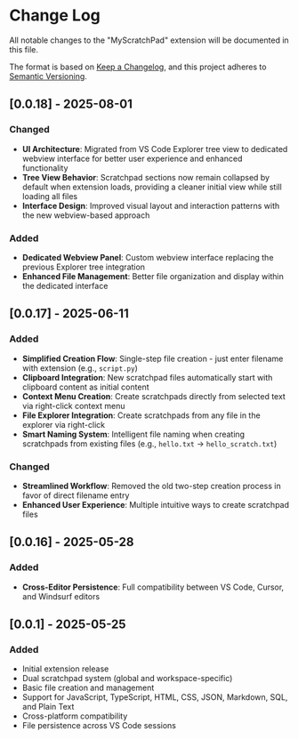 # Change Log

All notable changes to the "MyScratchPad" extension will be documented in this file.

The format is based on [Keep a Changelog](https://keepachangelog.com/en/1.0.0/),
and this project adheres to [Semantic Versioning](https://semver.org/spec/v2.0.0.html).

## [0.0.18] - 2025-08-01

### Changed

- **UI Architecture**: Migrated from VS Code Explorer tree view to dedicated webview interface for better user experience and enhanced functionality
- **Tree View Behavior**: Scratchpad sections now remain collapsed by default when extension loads, providing a cleaner initial view while still loading all files
- **Interface Design**: Improved visual layout and interaction patterns with the new webview-based approach

### Added

- **Dedicated Webview Panel**: Custom webview interface replacing the previous Explorer tree integration
- **Enhanced File Management**: Better file organization and display within the dedicated interface

## [0.0.17] - 2025-06-11

### Added

- **Simplified Creation Flow**: Single-step file creation - just enter filename with extension (e.g., `script.py`)
- **Clipboard Integration**: New scratchpad files automatically start with clipboard content as initial content
- **Context Menu Creation**: Create scratchpads directly from selected text via right-click context menu
- **File Explorer Integration**: Create scratchpads from any file in the explorer via right-click
- **Smart Naming System**: Intelligent file naming when creating scratchpads from existing files (e.g., `hello.txt` → `hello_scratch.txt`)


### Changed

- **Streamlined Workflow**: Removed the old two-step creation process in favor of direct filename entry
- **Enhanced User Experience**: Multiple intuitive ways to create scratchpad files

## [0.0.16] - 2025-05-28

### Added

- **Cross-Editor Persistence**: Full compatibility between VS Code, Cursor, and Windsurf editors

## [0.0.1] - 2025-05-25

### Added

- Initial extension release
- Dual scratchpad system (global and workspace-specific)
- Basic file creation and management
- Support for JavaScript, TypeScript, HTML, CSS, JSON, Markdown, SQL, and Plain Text
- Cross-platform compatibility
- File persistence across VS Code sessions
